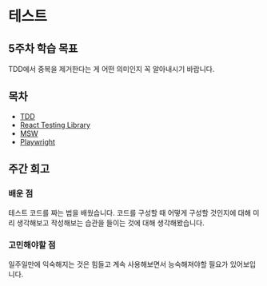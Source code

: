 # 테스트

## 5주차 학습 목표

TDD에서 중복을 제거한다는 게 어떤 의미인지 꼭 알아내시기 바랍니다.

## 목차

- [TDD](./tdd.md)
- [React Testing Library](./react-testing-library.md)
- [MSW](./msw.md)
- [Playwright](./playwright.md)

## 주간 회고

### 배운 점

테스트 코드를 짜는 법을 배웠습니다.
코드를 구성할 때 어떻게 구성할 것인지에 대해 미리 생각해보고 작성해보는 습관을 들이는 것에 대해 생각해봤습니다.

### 고민해야할 점

일주일만에 익숙해지는 것은 힘들고 계속 사용해보면서 능숙해져야할 필요가 있어보입니다.
